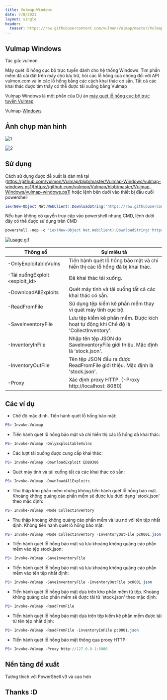 ```yaml
---
title: Vulmap-Windows
date: 7/8/2021
layout: single
header:
  teaser: https://raw.githubusercontent.com/vulmon/Vulmap/master/Vulmap-Windows/vulmap-logo.png
--- 
```


## Vulmap Windows
Tác giả: vulmon

Máy quét lỗ hổng cục bộ trực tuyến dành cho hệ thống Windows. Tìm phần mềm đã cài đặt trên máy chủ lưu trữ, hỏi các lỗ hổng của chúng đối với API vulmon.com và in các lỗ hổng bằng các cách khai thác có sẵn. Tất cả các khai thác được tìm thấy có thể được tải xuống bằng Vulmap

Vulmap Windows là một phần của Dự án [máy quét lỗ hổng cục bộ trực tuyến Vulmap](https://github.com/vulmon/Vulmap)

Vulmap-[Windows](https://github.com/vulmon/Vulmap/blob/master/Vulmap-Windows)
## Ảnh chụp màn hình
![1](https://raw.githubusercontent.com/vulmon/Vulmap/master/Vulmap-Windows/bir.jpg)

![2](https://raw.githubusercontent.com/vulmon/Vulmap/master/Vulmap-Windows/iki.jpg)

## Sử dụng
Cách sử dụng được đề xuất là dán mã tại (https://github.com/vulmon/Vulmap/blob/master/Vulmap-Windows/vulmap-windows.ps1)[https://github.com/vulmon/Vulmap/blob/master/Vulmap-Windows/vulmap-windows.ps1] hoặc lệnh bên dưới vào thiết bị đầu cuối powershell

```powershell
iex(New-Object Net.WebClient).DownloadString('https://raw.githubusercontent.com/vulmon/Vulmap/master/Vulmap-Windows/vulmap-windows.ps1')
```

Nếu bạn không có quyền truy cập vào powershell nhưng CMD, lệnh dưới đây có thể được sử dụng trên CMD

```powershell
powershell -nop -c "iex(New-Object Net.WebClient).DownloadString('https://raw.githubusercontent.com/vulmon/Vulmap/master/Vulmap-Windows/vulmap-windows.ps1')"
```
[![usage gif](https://raw.githubusercontent.com/vulmon/Vulmap/master/Vulmap-Windows/uc.gif)](https://www.youtube.com/watch?v=y39w9WYYnmI)

Thông số                       | Sự miêu tả
-------------------------------| -------------
-OnlyExploitableVulns          | Tiến hành quét lỗ hổng bảo mật và chỉ hiển thị các lỗ hổng đã bị khai thác.
-Tải xuốngExploit <exploit_id> | Đã khai thác tải xuống.
-DownloadAllExploits           | Quét máy tính và tải xuống tất cả các khai thác có sẵn.
-ReadFromFile                  | Sử dụng tệp kiểm kê phần mềm thay vì quét máy tính cục bộ.
-SaveInventoryFile             | Lưu tệp kiểm kê phần mềm. Được kích hoạt tự động khi Chế độ là 'CollectInventory'.
-InventoryInFile               | Nhập tên tệp JSON do SaveInventoryFile giới thiệu. Mặc định là 'stock.json'.
-InventoryOutFile              | Tên tệp JSON đầu ra được ReadFromFile giới thiệu. Mặc định là 'stock.json'.
-Proxy                         | Xác định proxy HTTP. (-Proxy http://localhost: 8080)

## Các ví dụ
* Chế độ mặc định. Tiến hành quét lỗ hổng bảo mật:
```powershell
PS> Invoke-Vulmap
```

* Tiến hành quét lỗ hổng bảo mật và chỉ hiển thị các lỗ hổng đã khai thác:
```powershell
PS> Invoke-Vulmap -OnlyExploitableVulns
```

* Các lượt tải xuống được cung cấp khai thác:
```powershell
PS> Invoke-Vulmap -DownloadExploit EDB9386
```

* Quét máy tính và tải xuống tất cả các khai thác có sẵn:
```powershell
PS> Invoke-Vulmap -DownloadAllExploits
```

* Thu thập kho phần mềm nhưng không tiến hành quét lỗ hổng bảo mật. Khoảng không quảng cáo phần mềm sẽ được lưu dưới dạng 'stock.json' theo mặc định:
```powershell
PS> Invoke-Vulmap -Mode CollectInventory
```

* Thu thập khoảng không quảng cáo phần mềm và lưu nó với tên tệp nhất định. Không tiến hành quét lỗ hổng bảo mật:
```powershell
PS> Invoke-Vulmap -Mode CollectInventory -InventoryOutFile pc0001.json
```

* Tiến hành quét lỗ hổng bảo mật và lưu khoảng không quảng cáo phần mềm vào tệp stock.json:
```powershell
PS> Invoke-Vulmap -SaveInventoryFile
```

* Tiến hành quét lỗ hổng bảo mật và lưu khoảng không quảng cáo phần mềm vào tên tệp nhất định:
```powershell
PS> Invoke-Vulmap -SaveInventoryFile -InventoryOutFile pc0001.json
```

* Tiến hành quét lỗ hổng bảo mật dựa trên kho phần mềm từ tệp. Khoảng không quảng cáo phần mềm sẽ được tải từ 'stock.json' theo mặc định:
```powershell
PS> Invoke-Vulmap -ReadFromFile
```

* Tiến hành quét lỗ hổng bảo mật dựa trên tệp kiểm kê phần mềm được tải từ tên tệp nhất định:
```powershell
PS> Invoke-Vulmap -ReadFromFile -InventoryInFile pc0001.json
```

* Tiến hành quét lỗ hổng bảo mật thông qua proxy HTTP:
```powershell
PS> Invoke-Vulmap -Proxy http://127.0.0.1:8080
```
## Nền tảng đề xuất
Tương thích với PowerShell v3 và cao hơn
## Thanks :D
